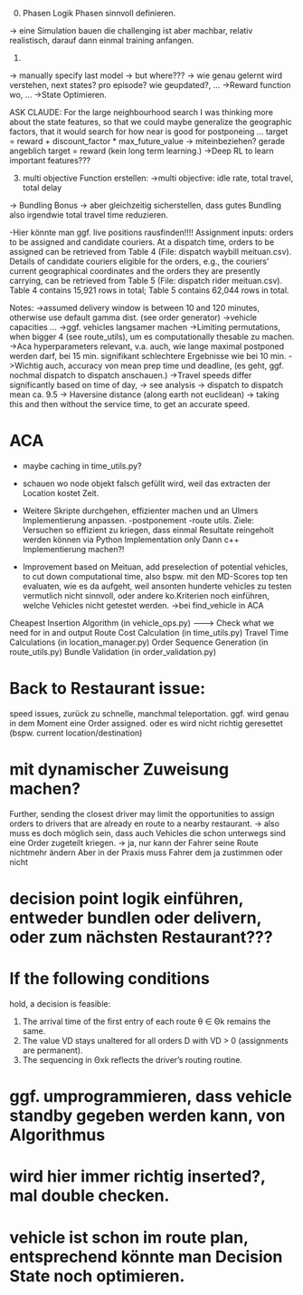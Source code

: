 0. Phasen Logik
Phasen sinnvoll definieren.

-> eine Simulation bauen die challenging ist aber machbar, relativ realistisch, darauf dann einmal training anfangen.


1.
-> manually specify last model -> but where???
-> wie genau gelernt wird verstehen, next states? pro episode? wie geupdated?, ...
->Reward function wo, ...
->State Optimieren.

ASK CLAUDE:
For the large neighbourhood search I was thinking more about the state features, so that we could maybe generalize the geographic factors, that it would search for how near is good for postponeing ...
target = reward + discount_factor * max_future_value -> miteinbeziehen? gerade angeblich target = reward (kein long term learning.)
->Deep RL to learn important features???

3. multi objective Function erstellen:
->multi objective: idle rate, total travel, total delay

-> Bundling Bonus -> aber gleichzeitig sicherstellen, dass gutes Bundling also irgendwie total travel time reduzieren.





-Hier könnte man ggf. live positions rausfinden!!!!
Assignment inputs: orders to be assigned and candidate couriers. At a dispatch time,
orders to be assigned can be retrieved from Table 4 (File: dispatch waybill meituan.csv).
Details of candidate couriers eligible for the orders, e.g., the couriers’ current geographical
coordinates and the orders they are presently carrying, can be retrieved from Table
5 (File: dispatch rider meituan.csv). Table 4 contains 15,921 rows in total; Table
5 contains 62,044 rows in total.


Notes:
->assumed delivery window is between 10 and 120 minutes, otherwise use default gamma dist.  (see order generator)
->vehicle capacities ...
->ggf. vehicles langsamer machen
->Limiting permutations, when bigger 4 (see route_utils), um es computationally thesable zu machen.
->Aca hyperparameters relevant, v.a. auch, wie lange maximal postponed werden darf, bei 15 min. signifikant schlechtere Ergebnisse wie bei 10 min.
->Wichtig auch, accuracy von mean prep time und deadline, (es geht, ggf. nochmal dispatch to dispatch anschauen.)
->Travel speeds differ significantly based on time of day, -> see analysis -> dispatch to dispatch mean ca. 9.5 -> Haversine distance (along earth not euclidean) -> taking this and then without the service time, to get an accurate speed.




# ACA

- maybe caching in time_utils.py?
- schauen wo node objekt falsch gefüllt wird, weil das extracten der Location kostet Zeit.
- Weitere Skripte durchgehen, effizienter machen und an Ulmers Implementierung anpassen.
    -postponement
    -route utils.
Ziele:
Versuchen so effizient zu kriegen, dass einmal Resultate reingeholt werden können via Python Implementation only
Dann c++ Implementierung machen?!

- Improvement based on Meituan, add preselection of potential vehicles, to cut down computational time, also bspw. mit den MD-Scores top ten evaluaten, wie es da aufgeht, weil ansonten hunderte vehicles zu testen vermutlich nicht sinnvoll, oder andere ko.Kriterien noch einführen, welche Vehicles nicht getestet werden. ->bei find_vehicle in ACA

Cheapest Insertion Algorithm (in vehicle_ops.py)
---> Check what we need for in and output
Route Cost Calculation (in time_utils.py)
Travel Time Calculations (in location_manager.py)
Order Sequence Generation (in route_utils.py)
Bundle Validation (in order_validation.py)

# Back to Restaurant issue: 
speed issues, zurück zu schnelle, manchmal teleportation.
ggf. wird genau in dem Moment eine Order assigned. oder es wird nicht richtig geresettet (bspw. current location/destination)

# mit dynamischer Zuweisung machen?
Further, sending the closest driver may limit the opportunities to assign orders to drivers that are already en route to a
nearby restaurant.
-> also muss es doch möglich sein, dass auch Vehicles die schon unterwegs sind eine Order zugeteilt kriegen.
-> ja, nur kann der Fahrer seine Route nichtmehr ändern
Aber in der Praxis muss Fahrer dem ja zustimmen oder nicht


# decision point logik einführen, entweder bundlen oder delivern, oder zum nächsten Restaurant???
# If the following conditions
hold, a decision is feasible:
1. The arrival time of the first entry of each route
θ ∈ Θk remains the same.
2. The value VD stays unaltered for all orders D
with VD > 0 (assignments are permanent).
3. The sequencing in Θxk
reflects the driver’s routing routine.


# ggf. umprogrammieren, dass vehicle standby gegeben werden kann, von Algorithmus
# wird hier immer richtig inserted?, mal double checken.

# vehicle ist schon im route plan, entsprechend könnte man Decision State noch optimieren.
